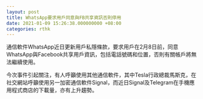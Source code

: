 ```yaml
---
layout: post
title: WhatsApp要求用戶同意與FB共享資訊否則停用
date: 2021-01-09 15:26:38.000000000 +08:00
categories: rthk
---
```


通信軟件WhatsApp近日更新用戶私隱條款，要求用戶在2月8日前，同意WhatsApp與Facebook共享用戶資訊，包括電話號碼和位置，否則有關帳戶將無法繼續使用。

今次事件引起關注，有人呼籲使用其他通信軟件，其中Tesla行政總裁馬斯克，在社交網站呼籲使用另一加密通信軟件Signal，而近日Signal及Telegram在手機應用程式商店的下載量，亦有上升趨勢。
